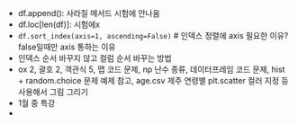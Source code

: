- df.append(): 사라질 메서드 시험에 안나옴
- df.loc[len(df)]: 시험에x
- `df.sort_index(axis=1, ascending=False)` # 인덱스 정렬에 axis 필요한 이유? false일때만 axis 통하는 이유
- 인덱스 순서 바꾸지 않고 컬럼 순서 바꾸는 방법
- ox 2, 괄호 2, 객관식 5, 맵 코드 문제, np 난수 종류, 데이터프레임 코드 문제, hist + random.choice 문제 예제 참고, age.csv 제주 연령별 plt.scatter 컬러 지정 등 사용해서 그림 그리기
- 1월 중 특강
- 
